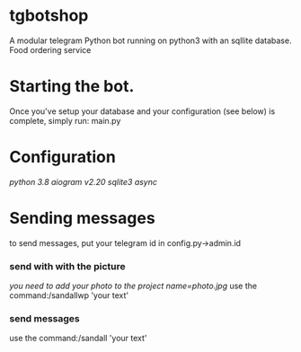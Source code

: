 # tgbotshop
A modular telegram Python bot running on python3 with an sqllite database.
Food ordering service
# Starting the bot.
Once you've setup your database and your configuration (see below) is complete, simply run:
main.py
# Сonfiguration
*python 3.8 aiogram v2.20*
*sqlite3 async*
# Sending messages
to send messages, put your telegram id in config.py→admin.id
### send with with the picture
*you need to add your photo to the project name=photo.jpg*
use the command:/sandallwp 'your text'
### send messages
use the command:/sandall 'your text'
